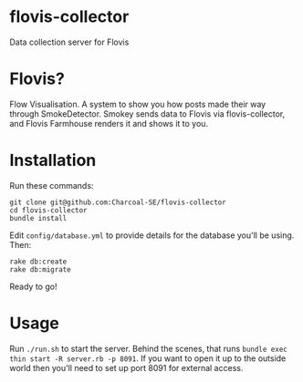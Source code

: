 # flovis-collector
Data collection server for Flovis

# Flovis?
Flow Visualisation. A system to show you how posts made their way through SmokeDetector. Smokey sends data to Flovis via flovis-collector, and
Flovis Farmhouse renders it and shows it to you.

# Installation
Run these commands:

    git clone git@github.com:Charcoal-SE/flovis-collector
    cd flovis-collector
    bundle install

Edit `config/database.yml` to provide details for the database you'll be using. Then:

    rake db:create
    rake db:migrate

Ready to go!

# Usage
Run `./run.sh` to start the server. Behind the scenes, that runs `bundle exec thin start -R server.rb -p 8091`. If you want to open it up to the
outside world then you'll need to set up port 8091 for external access.
